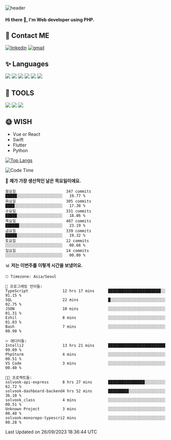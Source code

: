 ![header](https://capsule-render.vercel.app/api?type=waving&color=auto&height=300&section=header&text=Elin&fontSize=90&animation=twinkling)

#### Hi there 👋, I'm <b>Web developer</b> using PHP. ####

<!--
- 🔭 I’m currently working on Uniwill
- 🌱 I’m currently learning Vue or React or Python.
-->

<!---#### I am PHP developer --->

## 💌 Contact ME ###
[<img src='https://img.shields.io/badge/-EunjiKo-%230A66C2?style=flat-square&logo=LinkedIn&logoColor=white' alt='linkedin'>](https://www.linkedin.com/in/https://www.linkedin.com/in/eunji-ko-00a907164//)  [<img src='https://img.shields.io/badge/-einee214%40gmail.com-%23EA4335?style=flat-square&logo=Gmail&logoColor=white' alt='gmail'>](einee214@gmail.com)  


## ✨ Languages
<img src='https://img.shields.io/badge/-PHP-%23777BB4?style=for-the-badge&logo=PHP&logoColor=white'> <img src='https://img.shields.io/badge/-Laravel-%23FF2D20?style=for-the-badge&logo=Laravel&logoColor=white'> <img src='https://img.shields.io/badge/Jquery-%230769AD?style=for-the-badge&logo=Jquery&logoColor=white'> <img src='https://img.shields.io/badge/CSS3-%231572B6?style=for-the-badge&logo=CSS3&logoColor=white'> <img src='https://img.shields.io/badge/Bootstrap-%237952B3?style=for-the-badge&logo=Bootstrap&logoColor=white' > <img src='https://img.shields.io/badge/MySQL-%234479A1?style=for-the-badge&logo=MySQL&logoColor=white' >

## 🌷 TOOLS
<img src='https://img.shields.io/badge/PHPSTORM-%23000000?style=for-the-badge&logo=PhpStorm&logoColor=white' > <img src='https://img.shields.io/badge/GitLab-%23FCA121?style=for-the-badge&logo=GitLab&logoColor=white' > <img src='https://img.shields.io/badge/GitHub-%23181717?style=for-the-badge&logo=GitHub&logoColor=white'>


## 🌞 WISH
- Vue or React
- Swift
- Flutter
- Python


[![Top Langs](https://github-readme-stats.vercel.app/api/top-langs/?username=ein214&layout=compact)](https://github.com/anuraghazra/github-readme-stats)

<!--START_SECTION:waka-->
![Code Time](http://img.shields.io/badge/Code%20Time-2%2C928%20hrs%2024%20mins-blue)

📅 **제가 가장 생산적인 날은 목요일이에요.** 

```text
월요일                      347 commits         █████░░░░░░░░░░░░░░░░░░░░   19.77 % 
화요일                      305 commits         ████░░░░░░░░░░░░░░░░░░░░░   17.38 % 
수요일                      331 commits         █████░░░░░░░░░░░░░░░░░░░░   18.86 % 
목요일                      407 commits         ██████░░░░░░░░░░░░░░░░░░░   23.19 % 
금요일                      339 commits         █████░░░░░░░░░░░░░░░░░░░░   19.32 % 
토요일                      12 commits          ░░░░░░░░░░░░░░░░░░░░░░░░░   00.68 % 
일요일                      14 commits          ░░░░░░░░░░░░░░░░░░░░░░░░░   00.80 % 
```


📊 **저는 이번주를 이렇게 시간을 보냈어요.** 

```text
🕑︎ Timezone: Asia/Seoul

💬 프로그래밍 언어들: 
TypeScript               12 hrs 17 mins      ███████████████████████░░   91.15 % 
SQL                      22 mins             █░░░░░░░░░░░░░░░░░░░░░░░░   02.75 % 
JSON                     10 mins             ░░░░░░░░░░░░░░░░░░░░░░░░░   01.31 % 
Ezhil                    8 mins              ░░░░░░░░░░░░░░░░░░░░░░░░░   01.03 % 
Bash                     7 mins              ░░░░░░░░░░░░░░░░░░░░░░░░░   00.90 % 

🔥 에디터들: 
IntelliJ                 13 hrs 21 mins      █████████████████████████   99.09 % 
PhpStorm                 4 mins              ░░░░░░░░░░░░░░░░░░░░░░░░░   00.51 % 
VS Code                  3 mins              ░░░░░░░░░░░░░░░░░░░░░░░░░   00.40 % 

🐱‍💻 프로젝트들: 
solvook-api-express      8 hrs 27 mins       ████████████████░░░░░░░░░   62.72 % 
solvook-dashboard-backend4 hrs 52 mins       █████████░░░░░░░░░░░░░░░░   36.10 % 
solvook_class            4 mins              ░░░░░░░░░░░░░░░░░░░░░░░░░   00.51 % 
Unknown Project          3 mins              ░░░░░░░░░░░░░░░░░░░░░░░░░   00.40 % 
solvook-monorepo-typescri2 mins              ░░░░░░░░░░░░░░░░░░░░░░░░░   00.28 % 
```


 Last Updated on 26/09/2023 18:36:44 UTC
<!--END_SECTION:waka-->

<!---![GitHub stats](https://github-readme-stats.vercel.app/api?username=ein214&show_icons=true&theme=dracula)  --->



